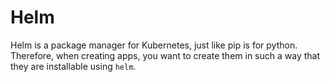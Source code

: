 # Helm

Helm is a package manager for Kubernetes, just like pip is for python. Therefore, when creating apps, you want to create them in such a way that they are installable using `helm`.
